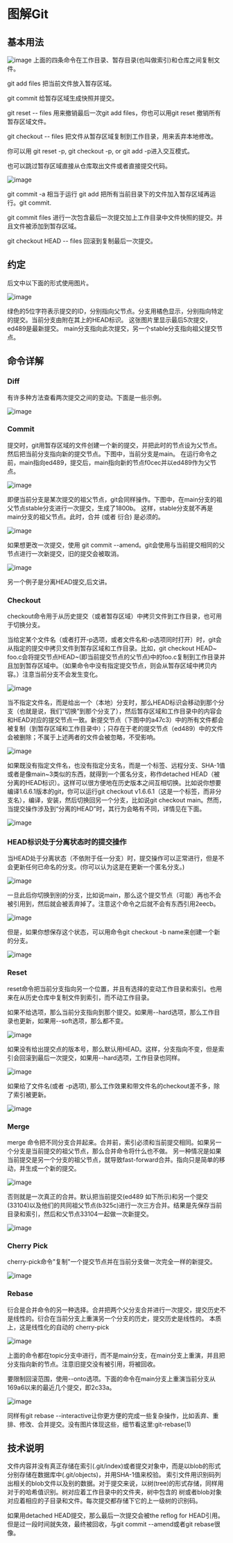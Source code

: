 # 图解Git
## 基本用法
![image](images/git_diagram_01.png)
上面的四条命令在工作目录、暂存目录(也叫做索引)和仓库之间复制文件。

git add files 把当前文件放入暂存区域。

git commit 给暂存区域生成快照并提交。

git reset -- files 用来撤销最后一次git add files，你也可以用git reset 撤销所有暂存区域文件。

git checkout -- files 把文件从暂存区域复制到工作目录，用来丢弃本地修改。

你可以用 git reset -p, git checkout -p, or git add -p进入交互模式。

也可以跳过暂存区域直接从仓库取出文件或者直接提交代码。

![image](images/git_diagram_02.png)

git commit -a 相当于运行 git add 把所有当前目录下的文件加入暂存区域再运行。git commit.

git commit files 进行一次包含最后一次提交加上工作目录中文件快照的提交。并且文件被添加到暂存区域。

git checkout HEAD -- files 回滚到复制最后一次提交。
## 约定

后文中以下面的形式使用图片。

![image](images/git_diagram_03.png)

绿色的5位字符表示提交的ID，分别指向父节点。分支用橘色显示，分别指向特定的提交。当前分支由附在其上的HEAD标识。 这张图片里显示最后5次提交，ed489是最新提交。 main分支指向此次提交，另一个stable分支指向祖父提交节点。

## 命令详解
### Diff

有许多种方法查看两次提交之间的变动。下面是一些示例。

![image](images/git_diagram_04.png)

### Commit

提交时，git用暂存区域的文件创建一个新的提交，并把此时的节点设为父节点。然后把当前分支指向新的提交节点。下图中，当前分支是main。 在运行命令之前，main指向ed489，提交后，main指向新的节点f0cec并以ed489作为父节点。

![image](images/git_diagram_05.png)

即便当前分支是某次提交的祖父节点，git会同样操作。下图中，在main分支的祖父节点stable分支进行一次提交，生成了1800b。 这样，stable分支就不再是main分支的祖父节点。此时，合并 (或者 衍合) 是必须的。

![image](images/git_diagram_06.png)

如果想更改一次提交，使用 git commit --amend。git会使用与当前提交相同的父节点进行一次新提交，旧的提交会被取消。

![image](images/git_diagram_07.png)

另一个例子是分离HEAD提交,后文讲。

### Checkout

checkout命令用于从历史提交（或者暂存区域）中拷贝文件到工作目录，也可用于切换分支。

当给定某个文件名（或者打开-p选项，或者文件名和-p选项同时打开）时，git会从指定的提交中拷贝文件到暂存区域和工作目录。比如，git checkout HEAD~ foo.c会将提交节点HEAD~(即当前提交节点的父节点)中的foo.c复制到工作目录并且加到暂存区域中。（如果命令中没有指定提交节点，则会从暂存区域中拷贝内容。）注意当前分支不会发生变化。

![image](images/git_diagram_08.png)

当不指定文件名，而是给出一个（本地）分支时，那么HEAD标识会移动到那个分支（也就是说，我们“切换”到那个分支了），然后暂存区域和工作目录中的内容会和HEAD对应的提交节点一致。新提交节点（下图中的a47c3）中的所有文件都会被复制（到暂存区域和工作目录中）；只存在于老的提交节点（ed489）中的文件会被删除；不属于上述两者的文件会被忽略，不受影响。

![image](images/git_diagram_09.png)

如果既没有指定文件名，也没有指定分支名，而是一个标签、远程分支、SHA-1值或者是像main~3类似的东西，就得到一个匿名分支，称作detached HEAD（被分离的HEAD标识）。这样可以很方便地在历史版本之间互相切换。比如说你想要编译1.6.6.1版本的git，你可以运行git checkout v1.6.6.1（这是一个标签，而非分支名），编译，安装，然后切换回另一个分支，比如说git checkout main。然而，当提交操作涉及到“分离的HEAD”时，其行为会略有不同，详情见在下面。

![image](images/git_diagram_10.png)

### HEAD标识处于分离状态时的提交操作

当HEAD处于分离状态（不依附于任一分支）时，提交操作可以正常进行，但是不会更新任何已命名的分支。(你可以认为这是在更新一个匿名分支。)

![image](images/git_diagram_11.png)

一旦此后你切换到别的分支，比如说main，那么这个提交节点（可能）再也不会被引用到，然后就会被丢弃掉了。注意这个命令之后就不会有东西引用2eecb。

![image](images/git_diagram_12.png)

但是，如果你想保存这个状态，可以用命令git checkout -b name来创建一个新的分支。

![image](images/git_diagram_13.png)

### Reset

reset命令把当前分支指向另一个位置，并且有选择的变动工作目录和索引。也用来在从历史仓库中复制文件到索引，而不动工作目录。

如果不给选项，那么当前分支指向到那个提交。如果用--hard选项，那么工作目录也更新，如果用--soft选项，那么都不变。

![image](images/git_diagram_14.png)

如果没有给出提交点的版本号，那么默认用HEAD。这样，分支指向不变，但是索引会回滚到最后一次提交，如果用--hard选项，工作目录也同样。

![image](images/git_diagram_15.png)

如果给了文件名(或者 -p选项), 那么工作效果和带文件名的checkout差不多，除了索引被更新。

![image](images/git_diagram_16.png)

### Merge

merge 命令把不同分支合并起来。合并前，索引必须和当前提交相同。如果另一个分支是当前提交的祖父节点，那么合并命令将什么也不做。 另一种情况是如果当前提交是另一个分支的祖父节点，就导致fast-forward合并。指向只是简单的移动，并生成一个新的提交。

![image](images/git_diagram_17.png)

否则就是一次真正的合并。默认把当前提交(ed489 如下所示)和另一个提交(33104)以及他们的共同祖父节点(b325c)进行一次三方合并。结果是先保存当前目录和索引，然后和父节点33104一起做一次新提交。

![image](images/git_diagram_18.png)

### Cherry Pick
cherry-pick命令"复制"一个提交节点并在当前分支做一次完全一样的新提交。

![image](images/git_diagram_19.png)

### Rebase

衍合是合并命令的另一种选择。合并把两个父分支合并进行一次提交，提交历史不是线性的。衍合在当前分支上重演另一个分支的历史，提交历史是线性的。 本质上，这是线性化的自动的 cherry-pick

![image](images/git_diagram_20.png)

上面的命令都在topic分支中进行，而不是main分支，在main分支上重演，并且把分支指向新的节点。注意旧提交没有被引用，将被回收。

要限制回滚范围，使用--onto选项。下面的命令在main分支上重演当前分支从169a6以来的最近几个提交，即2c33a。

![image](images/git_diagram_21.png)

同样有git rebase --interactive让你更方便的完成一些复杂操作，比如丢弃、重排、修改、合并提交。没有图片体现这些，细节看这里:git-rebase(1)

## 技术说明

文件内容并没有真正存储在索引(.git/index)或者提交对象中，而是以blob的形式分别存储在数据库中(.git/objects)，并用SHA-1值来校验。 索引文件用识别码列出相关的blob文件以及别的数据。对于提交来说，以树(tree)的形式存储，同样用对于的哈希值识别。树对应着工作目录中的文件夹，树中包含的 树或者blob对象对应着相应的子目录和文件。每次提交都存储下它的上一级树的识别码。

如果用detached HEAD提交，那么最后一次提交会被the reflog for HEAD引用。但是过一段时间就失效，最终被回收，与git commit --amend或者git rebase很像。
